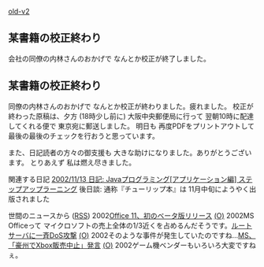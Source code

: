 [old-v2](ig021023-orig.html)

## 某書籍の校正終わり

会社の同僚の内林さんのおかげで なんとか校正が終了しました。






## 某書籍の校正終わり


同僚の内林さんのおかげで なんとか校正が終わりました。疲れました。
校正が終わった原稿は、夕方 (18時少し前に) 大阪中央郵便局に行って 翌朝10時に配達してくれる便で
東京宛に郵送しました。
明日も 再度PDFをプリントアウトして 最後の最後のチェックを行おうと思っています。

また、日記読者の方々の御支援も 大きな助けになりました。ありがとうございます。
とりあえず 私は燃え尽きました。

関連する日記
[2002/11/13 日記: Javaプログラミング[アプリケーション編] ステップアップラーニング](ig021113.html)
  後日談: 通称『チューリップ本』は 11月中旬にようやく出版されました




世間のニュースから ([RSS](ig021023-news.xml)) 2002[Office 11、初のベータ版リリース](http://www.zdnet.co.jp/news/0210/23/nebt_12.html) [(O)](http://www.zdnet.co.jp/news/0210/23/nebt_12.html) 2002MS Officeって マイクロソフトの売上全体の1/3近くを占めるんだそうです。[ルートサーバに一斉DoS攻撃](http://www.zdnet.co.jp/news/0210/23/njbt_01.html) [(O)](http://www.zdnet.co.jp/news/0210/23/njbt_01.html) 2002そのような事件が発生していたのですね…[MS、「豪州でXbox販売中止」発言](http://www.zdnet.co.jp/news/0210/23/nebt_04.html) [(O)](http://www.zdnet.co.jp/news/0210/23/nebt_04.html) 2002ゲーム機ベンダーもいろいろ大変ですねぇ。